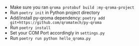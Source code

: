 * Make sure you ran `qroma protobuf build :my-qroma-project`
* Run `poetry init` in Python project directory
* Add/install py-qroma dependency: `poetry add git+https://github.com/qromatech/py-qroma`
* Run `poetry install`
* Set your COM Port accordingly in `settings.py`
* Run `poetry run python hello_qroma.py`